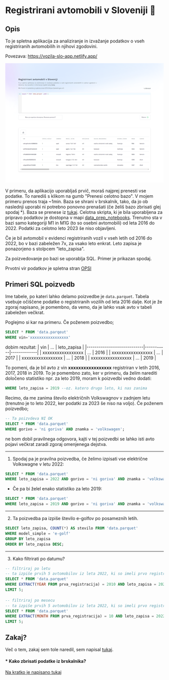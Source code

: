 # Registrirani avtomobili v Sloveniji 🚗

## Opis

To je spletna aplikacija za analiziranje in izvažanje podatkov o vseh registriranih avtomobilih in njihovi zgodovini.

Povezava: https://vozila-slo-app.netlify.app/

![Screenshot](screenshot.png)

V primeru, da aplikacijo uporabljaš prvič, moraš najprej prenesti vse podatke. To narediš s klikom na gumb "Prenesi celotno bazo". V mojem primeru prenos traja ~1min. Baza se shrani v brskalnik, tako, da jo ob naslednji uporabi ni potrebno ponovno prenašati (če želiš bazo zbrisati glej spodaj \*). Baza se prenese iz [tukaj](https://www.dropbox.com/scl/fo/op2kgmsnzzjyjcwwaqxwt/h?rlkey=9z463algspgjlu3va1fkw1fir&dl=0). Celotna skripta, ki je bila uporabljena za pripravo podatkov je dostopna v mapi [data_prep_notebooks](data_prep_notebooks/). Trenutno sta v bazi samo kategoriji M1 in M1G (to so osebni avtomobili) od leta 2016 do 2022. Podatki za celotno leto 2023 še niso objavljeni.

Če je bil avtomobil v evidenci registriranih vozil v vseh letih od 2016 do 2022, bo v bazi zabeležen 7x, za vsako leto enkrat. Leto zapisa je ponazorjeno s stolpcem "leto_zapisa".

Za poizvedovanje po bazi se uporablja SQL. Primer je prikazan spodaj.

Prvotni vir podatkov je spletna stran [OPSI](https://podatki.gov.si/)

## Primeri SQL poizvedb

Ime tabele, po kateri lahko delamo poizvedbe je `data.parquet`. Tabela vsebuje očiščene podatke o registriranih vozilih od leta 2016 dalje. Kot je že zgoraj napisano, je pomembno, da vemo, da je lahko vsak avto v tabeli zabeležen večkrat.

Poglejmo si kar na primeru. Če poženem poizvedbo;

```sql
SELECT * FROM 'data.parqeut'
WHERE vin='xxxxxxxxxxxxxxxxx'
```

dobim rezultat:
| vin | ... | leto_zapisa |
|----------------------------|-----------|-------------|
| xxxxxxxxxxxxxxxxx | ... | 2016 |
| xxxxxxxxxxxxxxxxx | ... | 2017 |
| xxxxxxxxxxxxxxxxx | ... | 2018 |
| xxxxxxxxxxxxxxxxx | ... | 2019 |

To pomeni, da je bil avto z vin **xxxxxxxxxxxxxxxxx** registriran v letih 2016, 2017, 2018 in 2019. To je pomembno zato, ker v primeru, da želim narediti določeno statistiko npr. za leto 2019, moram k poizvedbi vedno dodati:

```sql
WHERE leto_zapisa = 2019 --oz. katero drugo leto, ki nas zanima
```

Recimo, da me zanima število električnih Volkswagnov v zadnjem letu (trenutno je to leto 2022, ker podatki za 2023 še niso na voljo).
Če poženem poizvedbo;

```sql
-- Ta poizvdeva NI OK
SELECT * FROM 'data.parquet'
WHERE gorivo = 'ni goriva' AND znamka = 'volkswagen';
```

ne bom dobil pravilnega odgovora, kajti v tej poizvedbi se lahko isti avto pojavi večkrat zaradi zgoraj omenjenega dejstva.

---

1. Spodaj pa je pravilna poizvedba, če želimo izpisati vse električne Volkswagne v letu 2022:

```sql
SELECT * FROM 'data.parquet'
WHERE leto_zapisa = 2022 AND gorivo = 'ni goriva' AND znamka = 'volkswagen';
```

- Če pa bi želel enako statistiko za leto 2019:

```sql
SELECT * FROM 'data.parquet'
WHERE leto_zapisa = 2019 AND gorivo = 'ni goriva' AND znamka = 'volkswagen';
```

---

2. Ta poizvedba pa izpiše število e-golfov po posameznih letih.

```sql
SELECT leto_zapisa, COUNT(*) AS stevilo FROM 'data.parquet'
WHERE model_simple = 'e-golf'
GROUP BY leto_zapisa
ORDER BY leto_zapisa DESC;
```

---

3. Kako filtrirati po datumu?

```sql
-- filtriraj po letu
-- ta izpiše prvih 5 avtomobilov iz leta 2022, ki so imeli prvo registracijo leta 2010
SELECT * FROM 'data.parquet'
WHERE EXTRACT(YEAR FROM prva_registracija) = 2010 AND leto_zapisa = 2022
LIMIT 5;

-- filtriraj po mesecu
-- ta izpiše prvih 5 avtomobilov iz leta 2022, ki so imeli prvo registracijo meseca oktobra
SELECT * FROM 'data.parquet'
WHERE EXTRACT(MONTH FROM prva_registracija) = 10 AND leto_zapisa = 2022
LIMIT 5;
```

## Zakaj?

Več o tem, zakaj sem tole naredil, sem napisal [tukaj](https://medium.com/@marcel.lah/podatki-o-registriranih-vozilih-v-sloveniji-b8651bcf7f19).

#### \* Kako zbrisati podatke iz brskalnika?

[Na kratko je napisano tukaj](https://www.howtogeek.com/664912/how-to-clear-storage-and-site-data-for-a-single-site-on-google-chrome/)
